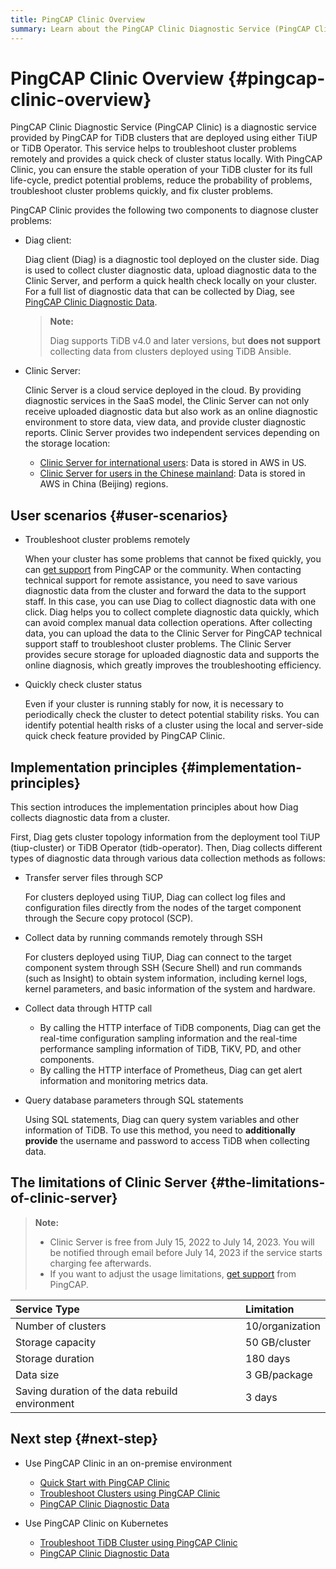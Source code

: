 ```yaml
---
title: PingCAP Clinic Overview
summary: Learn about the PingCAP Clinic Diagnostic Service (PingCAP Clinic), including tool components, user scenarios, and implementation principles.
---
```


# PingCAP Clinic Overview {#pingcap-clinic-overview}

PingCAP Clinic Diagnostic Service (PingCAP Clinic) is a diagnostic service provided by PingCAP for TiDB clusters that are deployed using either TiUP or TiDB Operator. This service helps to troubleshoot cluster problems remotely and provides a quick check of cluster status locally. With PingCAP Clinic, you can ensure the stable operation of your TiDB cluster for its full life-cycle, predict potential problems, reduce the probability of problems, troubleshoot cluster problems quickly, and fix cluster problems.

PingCAP Clinic provides the following two components to diagnose cluster problems:

-   Diag client:

    Diag client (Diag) is a diagnostic tool deployed on the cluster side. Diag is used to collect cluster diagnostic data, upload diagnostic data to the Clinic Server, and perform a quick health check locally on your cluster. For a full list of diagnostic data that can be collected by Diag, see [PingCAP Clinic Diagnostic Data](/clinic/clinic-data-instruction-for-tiup.md).

    > **Note:**
    >
    > Diag supports TiDB v4.0 and later versions, but **does not support** collecting data from clusters deployed using TiDB Ansible.

-   Clinic Server:

    Clinic Server is a cloud service deployed in the cloud. By providing diagnostic services in the SaaS model, the Clinic Server can not only receive uploaded diagnostic data but also work as an online diagnostic environment to store data, view data, and provide cluster diagnostic reports. Clinic Server provides two independent services depending on the storage location:

    -   [Clinic Server for international users](https://clinic.pingcap.com): Data is stored in AWS in US.
    -   [Clinic Server for users in the Chinese mainland](https://clinic.pingcap.com.cn): Data is stored in AWS in China (Beijing) regions.

## User scenarios {#user-scenarios}

-   Troubleshoot cluster problems remotely

    When your cluster has some problems that cannot be fixed quickly, you can [get support](/support.md) from PingCAP or the community. When contacting technical support for remote assistance, you need to save various diagnostic data from the cluster and forward the data to the support staff. In this case, you can use Diag to collect diagnostic data with one click. Diag helps you to collect complete diagnostic data quickly, which can avoid complex manual data collection operations. After collecting data, you can upload the data to the Clinic Server for PingCAP technical support staff to troubleshoot cluster problems. The Clinic Server provides secure storage for uploaded diagnostic data and supports the online diagnosis, which greatly improves the troubleshooting efficiency.

-   Quickly check cluster status

    Even if your cluster is running stably for now, it is necessary to periodically check the cluster to detect potential stability risks. You can identify potential health risks of a cluster using the local and server-side quick check feature provided by PingCAP Clinic.

## Implementation principles {#implementation-principles}

This section introduces the implementation principles about how Diag collects diagnostic data from a cluster.

First, Diag gets cluster topology information from the deployment tool TiUP (tiup-cluster) or TiDB Operator (tidb-operator). Then, Diag collects different types of diagnostic data through various data collection methods as follows:

-   Transfer server files through SCP

    For clusters deployed using TiUP, Diag can collect log files and configuration files directly from the nodes of the target component through the Secure copy protocol (SCP).

-   Collect data by running commands remotely through SSH

    For clusters deployed using TiUP, Diag can connect to the target component system through SSH (Secure Shell) and run commands (such as Insight) to obtain system information, including kernel logs, kernel parameters, and basic information of the system and hardware.

-   Collect data through HTTP call

    -   By calling the HTTP interface of TiDB components, Diag can get the real-time configuration sampling information and the real-time performance sampling information of TiDB, TiKV, PD, and other components.
    -   By calling the HTTP interface of Prometheus, Diag can get alert information and monitoring metrics data.

-   Query database parameters through SQL statements

    Using SQL statements, Diag can query system variables and other information of TiDB. To use this method, you need to **additionally provide** the username and password to access TiDB when collecting data.

## The limitations of Clinic Server {#the-limitations-of-clinic-server}

> **Note:**
>
> -   Clinic Server is free from July 15, 2022 to July 14, 2023. You will be notified through email before July 14, 2023 if the service starts charging fee afterwards.
> -   If you want to adjust the usage limitations, [get support](/support.md) from PingCAP.

| Service Type                                    | Limitation      |
| :---------------------------------------------- | :-------------- |
| Number of clusters                              | 10/organization |
| Storage capacity                                | 50 GB/cluster   |
| Storage duration                                | 180 days        |
| Data size                                       | 3 GB/package    |
| Saving duration of the data rebuild environment | 3 days          |

## Next step {#next-step}

-   Use PingCAP Clinic in an on-premise environment
    -   [Quick Start with PingCAP Clinic](/clinic/quick-start-with-clinic.md)
    -   [Troubleshoot Clusters using PingCAP Clinic](/clinic/clinic-user-guide-for-tiup.md)
    -   [PingCAP Clinic Diagnostic Data](/clinic/clinic-data-instruction-for-tiup.md)

-   Use PingCAP Clinic on Kubernetes
    -   [Troubleshoot TiDB Cluster using PingCAP Clinic](https://docs.pingcap.com/tidb-in-kubernetes/stable/clinic-user-guide)
    -   [PingCAP Clinic Diagnostic Data](https://docs.pingcap.com/tidb-in-kubernetes/stable/clinic-data-collection)
